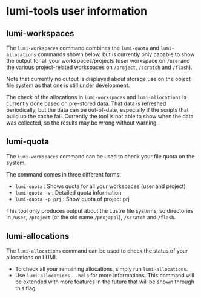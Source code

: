 # lumi-tools user information

## lumi-workspaces

The `lumi-workspaces` command combines the `lumi-quota` and `lumi-allocations`
commands shown below, but is currently only capable to show the output for
all your workspaces/projects (user workspace on `/user`and the various project-related
workspaces on `/project`, `/scratch` and `/flash`).

Note that currently no output is displayed about storage use on the object file 
system as that one is still under development.

The check of the allocations in `lumi-workspaces` and `lumi-allocations` 
is currently done based on pre-stored data. That
data is refreshed periodically, but the data can be out-of-date, especially
if the scripts that build up the cache fail. Currently the tool is not
able to show when the data was collected, so the results may be wrong without
warning.


## lumi-quota

The `lumi-workspaces` command can be used to check your file quota on the 
system.

The command comes in three different forms:
  * `lumi-quota`         : Shows quota for all your workspaces (user and project)
  * `lumi-quota -v`      : Detailed quota information
  * `lumi-quota -p prj`  : Show quota of project prj

This tool only produces output about the Lustre file systems, so directories in
`/user`, `/project` (or the old name `/projappl`), `/scratch` and `/flash`.

## lumi-allocations

The `lumi-allocations` command can be used to check the status of your
allocations on LUMI.

-   To check all your remaining allocations, simply run
    `lumi-allocations`. 
-   Use `lumi-allocations --help`
    for more informations. This command will be extended with more features in the
    future that will be shown through this flag.
